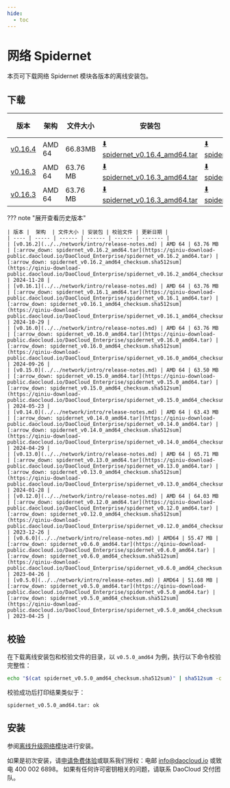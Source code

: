 ```yaml
---
hide:
  - toc
---
```


# 网络 Spidernet

本页可下载网络 Spidernet 模块各版本的离线安装包。

## 下载

| 版本 |  架构  | 文件大小 | 安装包 | 校验文件 | 更新日期 |
| ---- | ----- | ------ | ------ | ------ | ------- |
| [v0.16.4](../../spidernet/intro/release-notes.md) | AMD 64 | 66.83MB | [:arrow_down: spidernet_v0.16.4_amd64.tar](https://qiniu-download-public.daocloud.io/DaoCloud_Enterprise/spidernet_v0.16.4_amd64.tar) | [:arrow_down: spidernet_v0.16.4_amd64_checksum.sha512sum](https://qiniu-download-public.daocloud.io/DaoCloud_Enterprise/spidernet_v0.16.4_amd64_checksum.sha512sum) | 2025-07-31 |
| [v0.16.3](../../spidernet/intro/release-notes.md) | AMD 64 | 63.76 MB | [:arrow_down: spidernet_v0.16.3_amd64.tar](https://qiniu-download-public.daocloud.io/DaoCloud_Enterprise/spidernet_v0.16.3_amd64.tar) | [:arrow_down: spidernet_v0.16.3_amd64_checksum.sha512sum](https://qiniu-download-public.daocloud.io/DaoCloud_Enterprise/spidernet_v0.16.3_amd64_checksum.sha512sum) | 2025-06-27 |
| [v0.16.3](../../spidernet/intro/release-notes.md) | AMD 64 | 63.76 MB | [:arrow_down: spidernet_v0.16.3_amd64.tar](https://qiniu-download-public.daocloud.io/DaoCloud_Enterprise/spidernet_v0.16.3_amd64.tar) | [:arrow_down: spidernet_v0.16.3_amd64_checksum.sha512sum](https://qiniu-download-public.daocloud.io/DaoCloud_Enterprise/spidernet_v0.16.3_amd64_checksum.sha512sum) | 2025-04-29 |

??? note "展开查看历史版本"

    | 版本 |  架构  | 文件大小 | 安装包 | 校验文件 | 更新日期 |
    | ---- | ----- | ------ | ------ | ------ | ------- |
    | [v0.16.2](../../network/intro/release-notes.md) | AMD 64 | 63.76 MB | [:arrow_down: spidernet_v0.16.2_amd64.tar](https://qiniu-download-public.daocloud.io/DaoCloud_Enterprise/spidernet_v0.16.2_amd64.tar) | [:arrow_down: spidernet_v0.16.2_amd64_checksum.sha512sum](https://qiniu-download-public.daocloud.io/DaoCloud_Enterprise/spidernet_v0.16.2_amd64_checksum.sha512sum) | 2024-11-28 |
    | [v0.16.1](../../network/intro/release-notes.md) | AMD 64 | 63.76 MB | [:arrow_down: spidernet_v0.16.1_amd64.tar](https://qiniu-download-public.daocloud.io/DaoCloud_Enterprise/spidernet_v0.16.1_amd64.tar) | [:arrow_down: spidernet_v0.16.1_amd64_checksum.sha512sum](https://qiniu-download-public.daocloud.io/DaoCloud_Enterprise/spidernet_v0.16.1_amd64_checksum.sha512sum) | 2024-10-29 |
    | [v0.16.0](../../network/intro/release-notes.md) | AMD 64 | 63.76 MB | [:arrow_down: spidernet_v0.16.0_amd64.tar](https://qiniu-download-public.daocloud.io/DaoCloud_Enterprise/spidernet_v0.16.0_amd64.tar) | [:arrow_down: spidernet_v0.16.0_amd64_checksum.sha512sum](https://qiniu-download-public.daocloud.io/DaoCloud_Enterprise/spidernet_v0.16.0_amd64_checksum.sha512sum) | 2024-09-26 |
    | [v0.15.0](../../network/intro/release-notes.md) | AMD 64 | 63.50 MB | [:arrow_down: spidernet_v0.15.0_amd64.tar](https://qiniu-download-public.daocloud.io/DaoCloud_Enterprise/spidernet_v0.15.0_amd64.tar) | [:arrow_down: spidernet_v0.15.0_amd64_checksum.sha512sum](https://qiniu-download-public.daocloud.io/DaoCloud_Enterprise/spidernet_v0.15.0_amd64_checksum.sha512sum) | 2024-05-23 |
    | [v0.14.0](../../network/intro/release-notes.md) | AMD 64 | 63.43 MB | [:arrow_down: spidernet_v0.14.0_amd64.tar](https://qiniu-download-public.daocloud.io/DaoCloud_Enterprise/spidernet_v0.14.0_amd64.tar) | [:arrow_down: spidernet_v0.14.0_amd64_checksum.sha512sum](https://qiniu-download-public.daocloud.io/DaoCloud_Enterprise/spidernet_v0.14.0_amd64_checksum.sha512sum) | 2024-04-29 |
    | [v0.13.0](../../network/intro/release-notes.md) | AMD 64 | 65.71 MB | [:arrow_down: spidernet_v0.13.0_amd64.tar](https://qiniu-download-public.daocloud.io/DaoCloud_Enterprise/spidernet_v0.13.0_amd64.tar) | [:arrow_down: spidernet_v0.13.0_amd64_checksum.sha512sum](https://qiniu-download-public.daocloud.io/DaoCloud_Enterprise/spidernet_v0.13.0_amd64_checksum.sha512sum) | 2024-01-28 |
    | [v0.12.0](../../network/intro/release-notes.md) | AMD 64 | 64.03 MB | [:arrow_down: spidernet_v0.12.0_amd64.tar](https://qiniu-download-public.daocloud.io/DaoCloud_Enterprise/spidernet_v0.12.0_amd64.tar) | [:arrow_down: spidernet_v0.12.0_amd64_checksum.sha512sum](https://qiniu-download-public.daocloud.io/DaoCloud_Enterprise/spidernet_v0.12.0_amd64_checksum.sha512sum) | 2023-12-26 |
    | [v0.6.0](../../network/intro/release-notes.md) | AMD64 | 55.47 MB | [:arrow_down: spidernet_v0.6.0_amd64.tar](https://qiniu-download-public.daocloud.io/DaoCloud_Enterprise/spidernet_v0.6.0_amd64.tar) | [:arrow_down: spidernet_v0.6.0_amd64_checksum.sha512sum](https://qiniu-download-public.daocloud.io/DaoCloud_Enterprise/spidernet_v0.6.0_amd64_checksum.sha512sum) | 2023-04-26 |
    | [v0.5.0](../../network/intro/release-notes.md) | AMD64 | 51.68 MB | [:arrow_down: spidernet_v0.5.0_amd64.tar](https://qiniu-download-public.daocloud.io/DaoCloud_Enterprise/spidernet_v0.5.0_amd64.tar) | [:arrow_down: spidernet_v0.5.0_amd64_checksum.sha512sum](https://qiniu-download-public.daocloud.io/DaoCloud_Enterprise/spidernet_v0.5.0_amd64_checksum.sha512sum) | 2023-04-25 |

## 校验

在下载离线安装包和校验文件的目录，以 `v0.5.0_amd64` 为例，执行以下命令校验完整性：

```sh
echo "$(cat spidernet_v0.5.0_amd64_checksum.sha512sum)" | sha512sum -c
```

校验成功后打印结果类似于：

```none
spidernet_v0.5.0_amd64.tar: ok
```

## 安装

参阅[离线升级网络模块](../../network/intro/offline.md)进行安装。

如果是初次安装，请[申请免费体验](../../dce/license0.md)或联系我们授权：电邮 info@daocloud.io 或致电 400 002 6898。
如果有任何许可密钥相关的问题，请联系 DaoCloud 交付团队。
